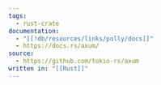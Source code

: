 ```yaml
---
tags:
  - rust-crate
documentation:
  - "[[!db/resources/links/polly/docs]]"
  - https://docs.rs/axum/
source:
  - https://github.com/tokio-rs/axum
written in: "[[Rust]]"
---
```

